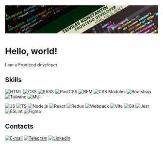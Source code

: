 ![Header](https://github.com/Lasterius/Lasterius/blob/main/assets/header.png)

# Hello, world!

I am a Frontend developer.

## Skills

![HTML](https://img.shields.io/badge/-HTML-002206?style=plastic&logo=html5)
![CSS](https://img.shields.io/badge/-CSS-002206?style=plastic&logo=css3&logoColor=1572B6)
![SASS](https://img.shields.io/badge/-SASS-002206?style=plastic&logo=sass&logoColor=#CC6699)
![PostCSS](https://img.shields.io/badge/-PostCSS-002206?style=plastic&logo=postcss&logoColor=#DD3A0A)
![BEM](https://img.shields.io/badge/-BEM-002206?style=plastic&logo=bem&logoColor=#000000)
![CSS Modules](https://img.shields.io/badge/-CSS%20Modules-002206?style=plastic&logo=cssmodules&logoColor=#000000)
![Bootstrap](https://img.shields.io/badge/-Bootstrap-002206?style=plastic&logo=bootstrap&logoColor=#7952B3)
![Tailwind](https://img.shields.io/badge/-Tailwind-002206?style=plastic&logo=tailwindcss&logoColor=#06B6D4)
![MUI](https://img.shields.io/badge/-MUI-002206?style=plastic&logo=mui&logoColor=#007FFF)

![JS](https://img.shields.io/badge/-JS-002206?style=plastic&logo=javascript)
![TS](https://img.shields.io/badge/-TS-002206?style=plastic&logo=typescript&logoColor=#3178C6)
![Node.js](https://img.shields.io/badge/-Node.js-002206?style=plastic&logo=nodedotjs&logoColor=#339933)
![React](https://img.shields.io/badge/-React-002206?style=plastic&logo=react)
![Redux](https://img.shields.io/badge/-Redux-002206?style=plastic&logo=redux&logoColor=#764ABC)
![Webpack](https://img.shields.io/badge/-Webpack-002206?style=plastic&logo=webpack&logoColor=#8DD6F9)
![Vite](https://img.shields.io/badge/-Vite-002206?style=plastic&logo=vite&logoColor=#646CFF)
![Git](https://img.shields.io/badge/-Git-002206?style=plastic&logo=Git&logoColor=#F05032)
![Jest](https://img.shields.io/badge/-Jest-002206?style=plastic&logo=jest&logoColor=C21325)
![ESLint](https://img.shields.io/badge/-ESLint-002206?style=plastic&logo=eslint&logoColor=4B32C3)
![Figma](https://img.shields.io/badge/-Figma-002206?style=plastic&logo=figma&logoColor=#F24E1E)

## Contacts

[![E-mail](https://img.shields.io/badge/-E‒mail-002206?style=plastic&logo=gmail)](mailto:tsivilevkonstantin@gmail.com)
[![Telegram](https://img.shields.io/badge/-Telegram-002206?style=plastic&logo=telegram)](https://telegram.me/lasterius)
[![LinkedIn](https://img.shields.io/badge/-LinkedIn-002206?style=plastic&logo=linkedin&logoColor=#0A66C2)](https://www.linkedin.com/in/tsivilev-konstantin/)
